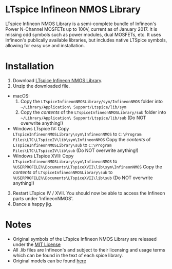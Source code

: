 LTspice Infineon NMOS Library
===========================
LTspice Infineon NMOS Library is a semi-complete bundle of Infineon's Power N-Channel MOSFETs up to 100V, current as of January 2017.
It is missing odd symbols such as power modules, dual MOSFETs, etc.
It uses Infineon's publically available libraries, but includes native LTSpice symbols, allowing for easy use and installation.

Installation
==============
1. Download [LTspice Infineon NMOS Library](https://github.com/metacollin/LTspiceInfineonNMOSLibrary/archive/master.zip).
2. Unzip the downloaded file.
  * macOS:
      1. Copy the `LTspiceInfineonNMOSLibrary/sym/InfineonNMOS` folder into `~/Library/Application\ Support/Ltspice/lib/sym`
      2. Copy the *contents* of the `LTspiceInfineonNMOSLibrary/sub` folder into `~/Library/Application\ Support/Ltspice/lib/sub` (Do NOT overwrite anything!)
  * Windows LTspice IV:
      Copy `LTspiceInfineonNMOSLibrary\sym\InfineonNMOS` to `C:\Program Files\LTC\LTspiceIV\lib\sym\InfineonNMOS`
      Copy the *contents* of `LTspiceInfineonNMOSLibrary\sub` to `C:\Program Files\LTC\LTspiceIV\lib\sub` (Do NOT overwrite anything!)
  * Windows LTspice XVII:
      Copy `LTspiceInfineonNMOSLibrary\sym\InfineonNMOS` to `%USERPROFILE%\Documents\LTspiceXVII\lib\sym\InfineonNMOS`
      Copy the *contents* of `LTspiceInfineonNMOSLibrary\sub` to `%USERPROFILE%\Documents\LTspiceXVII\lib\sub` (Do NOT overwrite anything!)
3. Restart LTspice IV / XVII. You should now be able to access the Infineon parts under 'InfineonNMOS'.
4. Dance a happy jig.

Notes
===========================
- Original symbols of the LTspice Infineon NMOS Library are released under the [MIT License](LICENSE.txt)
- All .lib files are Infineon's and subject to their licensing and usage terms which can be found in the text of each spice library.
- Original models can be found [here](https://www.infineon.com/cms/en/product/power/power-mosfet/channel.html?channel=db3a304319c6f18c011a14e5341b25f1#ispnTab5)

